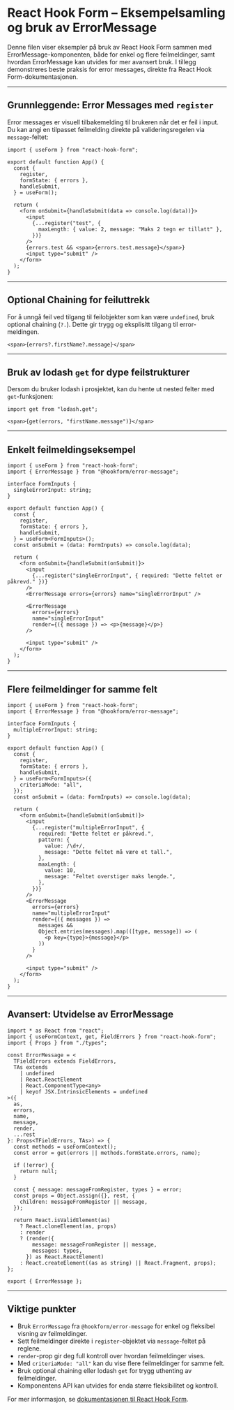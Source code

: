 # React Hook Form – Eksempelsamling og bruk av ErrorMessage

Denne filen viser eksempler på bruk av React Hook Form sammen med ErrorMessage-komponenten, både for enkel og flere feilmeldinger, samt hvordan ErrorMessage kan utvides for mer avansert bruk. I tillegg demonstreres beste praksis for error messages, direkte fra React Hook Form-dokumentasjonen.

---

## Grunnleggende: Error Messages med `register`

Error messages er visuell tilbakemelding til brukeren når det er feil i input. Du kan angi en tilpasset feilmelding direkte på valideringsregelen via `message`-feltet:

```tsx
import { useForm } from "react-hook-form";

export default function App() {
  const {
    register,
    formState: { errors },
    handleSubmit,
  } = useForm();

  return (
    <form onSubmit={handleSubmit(data => console.log(data))}>
      <input
        {...register("test", {
          maxLength: { value: 2, message: "Maks 2 tegn er tillatt" },
        })}
      />
      {errors.test && <span>{errors.test.message}</span>}
      <input type="submit" />
    </form>
  );
}
```

---

## Optional Chaining for feiluttrekk

For å unngå feil ved tilgang til feilobjekter som kan være `undefined`, bruk optional chaining (`?.`). Dette gir trygg og eksplisitt tilgang til error-meldingen.

```tsx
<span>{errors?.firstName?.message}</span>
```

---

## Bruk av lodash `get` for dype feilstrukturer

Dersom du bruker lodash i prosjektet, kan du hente ut nested felter med `get`-funksjonen:

```tsx
import get from "lodash.get";

<span>{get(errors, "firstName.message")}</span>
```

---

## Enkelt feilmeldingseksempel

```tsx
import { useForm } from "react-hook-form";
import { ErrorMessage } from "@hookform/error-message";

interface FormInputs {
  singleErrorInput: string;
}

export default function App() {
  const {
    register,
    formState: { errors },
    handleSubmit,
  } = useForm<FormInputs>();
  const onSubmit = (data: FormInputs) => console.log(data);

  return (
    <form onSubmit={handleSubmit(onSubmit)}>
      <input
        {...register("singleErrorInput", { required: "Dette feltet er påkrevd." })}
      />
      <ErrorMessage errors={errors} name="singleErrorInput" />

      <ErrorMessage
        errors={errors}
        name="singleErrorInput"
        render={({ message }) => <p>{message}</p>}
      />

      <input type="submit" />
    </form>
  );
}
```

---

## Flere feilmeldinger for samme felt

```tsx
import { useForm } from "react-hook-form";
import { ErrorMessage } from "@hookform/error-message";

interface FormInputs {
  multipleErrorInput: string;
}

export default function App() {
  const {
    register,
    formState: { errors },
    handleSubmit,
  } = useForm<FormInputs>({
    criteriaMode: "all",
  });
  const onSubmit = (data: FormInputs) => console.log(data);

  return (
    <form onSubmit={handleSubmit(onSubmit)}>
      <input
        {...register("multipleErrorInput", {
          required: "Dette feltet er påkrevd.",
          pattern: {
            value: /\d+/,
            message: "Dette feltet må være et tall.",
          },
          maxLength: {
            value: 10,
            message: "Feltet overstiger maks lengde.",
          },
        })}
      />
      <ErrorMessage
        errors={errors}
        name="multipleErrorInput"
        render={({ messages }) =>
          messages &&
          Object.entries(messages).map(([type, message]) => (
            <p key={type}>{message}</p>
          ))
        }
      />

      <input type="submit" />
    </form>
  );
}
```

---

## Avansert: Utvidelse av ErrorMessage

```tsx
import * as React from "react";
import { useFormContext, get, FieldErrors } from "react-hook-form";
import { Props } from "./types";

const ErrorMessage = <
  TFieldErrors extends FieldErrors,
  TAs extends
    | undefined
    | React.ReactElement
    | React.ComponentType<any>
    | keyof JSX.IntrinsicElements = undefined
>({
  as,
  errors,
  name,
  message,
  render,
  ...rest
}: Props<TFieldErrors, TAs>) => {
  const methods = useFormContext();
  const error = get(errors || methods.formState.errors, name);

  if (!error) {
    return null;
  }

  const { message: messageFromRegister, types } = error;
  const props = Object.assign({}, rest, {
    children: messageFromRegister || message,
  });

  return React.isValidElement(as)
    ? React.cloneElement(as, props)
    : render
    ? (render({
        message: messageFromRegister || message,
        messages: types,
      }) as React.ReactElement)
    : React.createElement((as as string) || React.Fragment, props);
};

export { ErrorMessage };
```

---

## Viktige punkter

- Bruk `ErrorMessage` fra `@hookform/error-message` for enkel og fleksibel visning av feilmeldinger.
- Sett feilmeldinger direkte i `register`-objektet via `message`-feltet på reglene.
- `render`-prop gir deg full kontroll over hvordan feilmeldinger vises.
- Med `criteriaMode: "all"` kan du vise flere feilmeldinger for samme felt.
- Bruk optional chaining eller lodash `get` for trygg uthenting av feilmeldinger.
- Komponentens API kan utvides for enda større fleksibilitet og kontroll.

For mer informasjon, se [dokumentasjonen til React Hook Form](https://react-hook-form.com/).